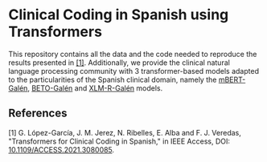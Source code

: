 # Clinical Coding in Spanish using Transformers

This repository contains all the data and the code needed to reproduce the results presented in [[1]](#1). Additionally, we provide the clinical natural language processing community with 3 transformer-based models adapted to the particularities of the Spanish clinical domain, namely the [mBERT-Galén](mBERT/mBERT-Galen/), [BETO-Galén](BETO/BETO-Galen/) and [XLM-R-Galén](XLM-R/XLM-R-Galen/) models.

## References
<a id="1">[1]</a> 
G. López-García, J. M. Jerez, N. Ribelles, E. Alba and F. J. Veredas, "Transformers for Clinical Coding in Spanish," in IEEE Access, DOI: [10.1109/ACCESS.2021.3080085](https://doi.org/10.1109/ACCESS.2021.3080085).
